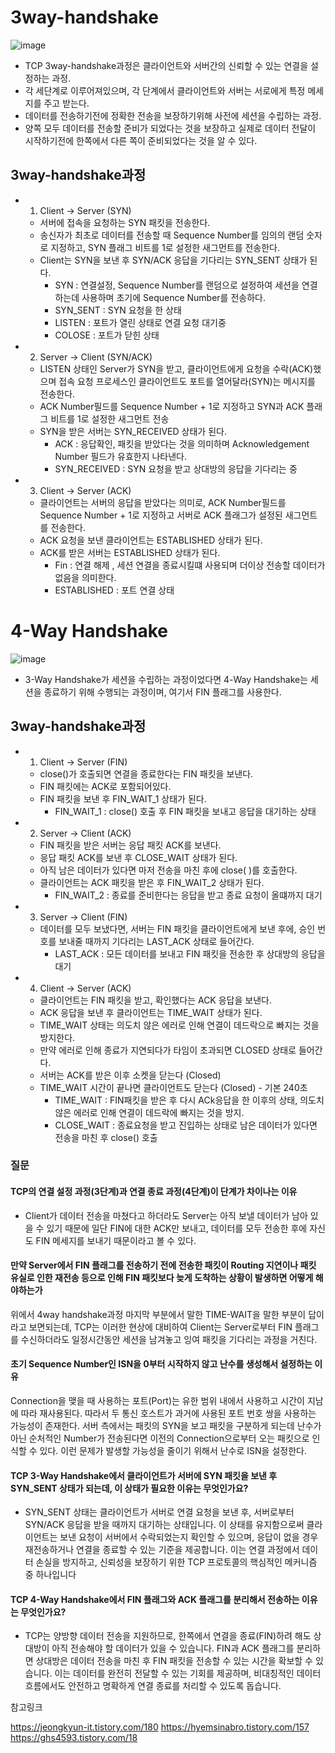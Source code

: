 # 3way-handshake
![image](https://github.com/user-attachments/assets/defb5275-8103-4b33-a5bb-bed8a8fc113d)

- TCP 3way-handshake과정은 클라이언트와 서버간의 신뢰할 수 있는 연결을 설정하는 과정.
- 각 세단계로 이루어져있으며, 각 단계에서 클라이언트와 서버는 서로에게 특정 메세지를 주고 받는다.
- 데이터를 전송하기전에 정확한 전송을 보장하기위해 사전에 세션을 수립하는 과정.
- 양쪽 모두 데이터를 전송할 준비가 되었다는 것을 보장하고 실제로 데이터 전달이 시작하기전에 한쪽에서 다른 쪽이 준비되었다는 것을 알 수 있다. 

## 3way-handshake과정
- 1. Client → Server (SYN)
    - 서버에 접속을 요청하는 SYN 패킷을 전송한다.
    - 송신자가 최초로 데이터를 전송할 때 Sequence Number를 임의의 랜덤 숫자로 지정하고, SYN 플래그 비트를 1로 설정한 새그먼트를 전송한다.
    - Client는 SYN을 보낸 후 SYN/ACK 응답을 기다리는 SYN_SENT 상태가 된다.
        - SYN : 연결설정, Sequence Number를 랜덤으로 설정하여 세션을 연결하는데 사용하며 초기에 Sequence Number를 전송하다.
        - SYN_SENT : SYN 요청을 한 상태 
        - LISTEN : 포트가 열린 상태로 연결 요청 대기중
        - COLOSE : 포트가 닫힌 상태 

- 2. Server → Client (SYN/ACK)
    - LISTEN 상태인 Server가 SYN을 받고, 클라이언트에게 요청을 수락(ACK)했으며 접속 요청 프로세스인 클라이언트도 포트를 열어달라(SYN)는 메시지를 전송한다.
    - ACK Number필드를 Sequence Number + 1로 지정하고 SYN과 ACK 플래그 비트를 1로 설정한 새그먼트 전송
    - SYN을 받은 서버는 SYN_RECEIVED 상태가 된다.
        - ACK : 응답확인, 패킷을 받았다는 것을 의미하며 Acknowledgement Number 필드가 유효한지 나타낸다.
        - SYN_RECEIVED : SYN 요청을 받고 상대방의 응답을 기다리는 중 
- 3. Client → Server (ACK)
    - 클라이언트는 서버의 응답을 받았다는 의미로, ACK Number필드를 Sequence Number + 1로 지정하고 서버로 ACK 플래그가 설정된 새그먼트를 전송한다.
    - ACK 요청을 보낸 클라이언트는 ESTABLISHED 상태가 된다.
    - ACK를 받은 서버는 ESTABLISHED 상태가 된다.
        - Fin : 연결 해제 , 세션 연결을 종료시킬떄 사용되며 더이상 전송할 데이터가 없음을 의미한다. 
        - ESTABLISHED : 포트 연결 상태 
 
# 4-Way Handshake
![image](https://github.com/user-attachments/assets/caf57083-053f-4569-a517-3166427d90b8)

- 3-Way Handshake가 세션을 수립하는 과정이었다면 4-Way Handshake는 세션을 종료하기 위해 수행되는 과정이며, 여기서 FIN 플래그를 사용한다.

## 3way-handshake과정
- 1. Client → Server (FIN)
    - close()가 호출되면 연결을 종료한다는 FIN 패킷을 보낸다.
    - FIN 패킷에는 ACK로 포함되어있다.
    - FIN 패킷을 보낸 후 FIN_WAIT_1 상태가 된다.
        - FIN_WAIT_1 : close() 호출 후 FIN 패킷을 보내고 응답을 대기하는 상태

- 2. Server → Client (ACK)
    - FIN 패킷을 받은 서버는 응답 패킷 ACK를 보낸다.
    - 응답 패킷 ACK를 보낸 후 CLOSE_WAIT 상태가 된다.
    - 아직 남은 데이터가 있다면 마저 전송을 마친 후에 close( )를 호출한다.
    - 클라이언트는 ACK 패킷을 받은 후 FIN_WAIT_2 상태가 된다.
        - FIN_WAIT_2 : 종료를 준비한다는 응답을 받고 종료 요청이 올떄까지 대기
- 3. Server → Client (FIN)
    - 데이터를 모두 보냈다면, 서버는 FIN 패킷을 클라이언트에게 보낸 후에, 승인 번호를 보내줄 때까지 기다리는 LAST_ACK 상태로 들어간다. 
        - LAST_ACK : 모든 데이터를 보내고 FIN 패킷을 전송한 후 상대방의 응답을 대기
- 4. Client → Server (ACK)
    - 클라이언트는 FIN 패킷을 받고, 확인했다는 ACK 응답을 보낸다.
    - ACK 응답을 보낸 후 클라이언트는 TIME_WAIT 상태가 된다.
    - TIME_WAIT 상태는 의도치 않은 에러로 인해 연결이 데드락으로 빠지는 것을 방지한다.
    - 만약 에러로 인해 종료가 지연되다가 타임이 초과되면 CLOSED 상태로 들어간다.
    - 서버는 ACK를 받은 이후 소켓을 닫는다 (Closed)
    - TIME_WAIT 시간이 끝나면 클라이언트도 닫는다 (Closed) - 기본 240초
        - TIME_WAIT : FIN패킷을 받은 후 다시 ACk응답을 한 이후의 상태, 의도치 않은 에러로 인해 연결이 데드락에 빠지는 것을 방지.
        - CLOSE_WAIT : 종료요청을 받고 진입하는 상태로 남은 데이터가 있다면 전송을 마친 후 close() 호출

### 질문 

#### TCP의 연결 설정 과정(3단계)과 연결 종료 과정(4단계)이 단계가 차이나는 이유
- Client가 데이터 전송을 마쳤다고 하더라도 Server는 아직 보낼 데이터가 남아 있을 수 있기 때문에 일단 FIN에 대한 ACK만 보내고, 데이터를 모두 전송한 후에 자신도 FIN 메세지를 보내기 때문이라고 볼 수 있다.
 
#### 만약 Server에서 FIN 플래그를 전송하기 전에 전송한 패킷이 Routing 지연이나 패킷 유실로 인한 재전송 등으로 인해 FIN 패킷보다 늦게 도착하는 상황이 발생하면 어떻게 해야하는가
위에서 4way handshake과정 마지막 부분에서 말한 TIME-WAIT을 말한 부분이 답이라고 보면되는데, TCP는 이러한 현상에 대비하여 Client는 Server로부터 FIN 플래그를 수신하더라도 일정시간동안 세션을 남겨놓고 잉여 패킷을 기다리는 과정을 거친다.
 
#### 초기 Sequence Number인 ISN을 0부터 시작하지 않고 난수를 생성해서 설정하는 이유
Connection을 맺을 때 사용하는 포트(Port)는 유한 범위 내에서 사용하고 시간이 지남에 따라 재사용된다. 따라서 두 통신 호스트가 과거에 사용된 포트 번호 쌍을 사용하는 가능성이 존재한다. 서버 측에서는 패킷의 SYN을 보고 패킷을 구분하게 되는데 난수가 아닌 순처적인 Number가 전송된다면 이전의 Connection으로부터 오는 패킷으로 인식할 수 있다. 이런 문제가 발생할 가능성을 줄이기 위해서 난수로 ISN을 설정한다.

#### TCP 3-Way Handshake에서 클라이언트가 서버에 SYN 패킷을 보낸 후 SYN_SENT 상태가 되는데, 이 상태가 필요한 이유는 무엇인가요?
- SYN_SENT 상태는 클라이언트가 서버로 연결 요청을 보낸 후, 서버로부터 SYN/ACK 응답을 받을 때까지 대기하는 상태입니다. 이 상태를 유지함으로써 클라이언트는 보낸 요청이 서버에서 수락되었는지 확인할 수 있으며, 응답이 없을 경우 재전송하거나 연결을 종료할 수 있는 기준을 제공합니다. 이는 연결 과정에서 데이터 손실을 방지하고, 신뢰성을 보장하기 위한 TCP 프로토콜의 핵심적인 메커니즘 중 하나입니다

#### TCP 4-Way Handshake에서 FIN 플래그와 ACK 플래그를 분리해서 전송하는 이유는 무엇인가요?
- TCP는 양방향 데이터 전송을 지원하므로, 한쪽에서 연결을 종료(FIN)하려 해도 상대방이 아직 전송해야 할 데이터가 있을 수 있습니다. FIN과 ACK 플래그를 분리하면 상대방은 데이터 전송을 마친 후 FIN 패킷을 전송할 수 있는 시간을 확보할 수 있습니다. 이는 데이터를 완전히 전달할 수 있는 기회를 제공하며, 비대칭적인 데이터 흐름에서도 안전하고 명확하게 연결 종료를 처리할 수 있도록 돕습니다.

참고링크 

https://jeongkyun-it.tistory.com/180
https://hyemsinabro.tistory.com/157
https://ghs4593.tistory.com/18